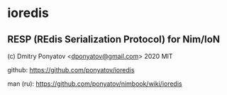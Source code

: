 #  ioredis
## RESP (REdis Serialization Protocol) for Nim/IoN

(c) Dmitry Ponyatov <<dponyatov@gmail.com>> 2020 MIT

github: https://github.com/ponyatov/ioredis

man (ru): https://github.com/ponyatov/nimbook/wiki/ioredis
